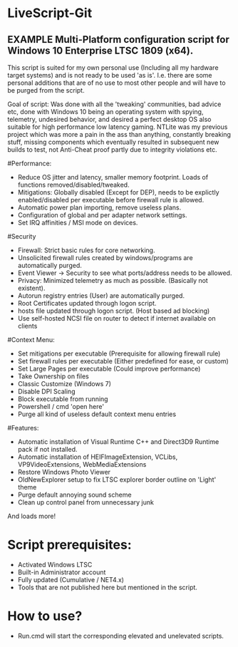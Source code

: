 
# LiveScript-Git

## EXAMPLE Multi-Platform configuration script for Windows 10 Enterprise LTSC 1809 (x64).

This script is suited for my own personal use (Including all my hardware target systems) and is not ready to be used 'as is'. 
I.e. there are some personal additions that are of no use to most other people and will have to be purged from the script.

Goal of script: Was done with all the 'tweaking' communities, bad advice etc, done with Windows 10 being an operating system with spying, telemetry, undesired behavior, and  desired a perfect desktop OS also suitable for high performance low latency gaming. NTLite was my previous project which was more a pain in the ass than anything, constantly breaking stuff, missing components which eventually resulted in subsequent new builds to test, not Anti-Cheat proof partly due to integrity violations etc.



#Performance:

- Reduce OS jitter and latency, smaller memory footprint. Loads of functions removed/disabled/tweaked.
- Mitigations: Globally disabled (Except for DEP), needs to be explictly enabled/disabled per executable before firewall rule is allowed.
- Automatic power plan importing, remove useless plans.
- Configuration of global and per adapter network settings.
- Set IRQ affinities / MSI mode on devices.
    
#Security

- Firewall: Strict basic rules for core networking.
- Unsolicited firewall rules created by windows/programs are automatically purged.
- Event Viewer -> Security to see what ports/address needs to be allowed.
- Privacy: Minimized telemetry as much as possible. (Basically not existent).
- Autorun registry entries (User) are automatically purged.
- Root Certificates updated through logon script.
- hosts file updated through logon script. (Host based ad blocking)
- Use self-hosted NCSI file on router to detect if internet available on clients
    
#Context Menu:
- Set mitigations per executable (Prerequisite for allowing firewall rule)
- Set firewall rules per executable (Either predefined for ease, or custom)
- Set Large Pages per executable (Could improve performance)
- Take Ownership on files
- Classic Customize (Windows 7)
- Disable DPI Scaling
- Block executable from running
- Powershell / cmd 'open here'
- Purge all kind of useless default context menu entries

#Features:
- Automatic installation of Visual Runtime C++ and Direct3D9 Runtime pack if not installed.
- Automatic installation of HEIFImageExtension, VCLibs, VP9VideoExtensions, WebMediaExtensions
- Restore Windows Photo Viewer
- OldNewExplorer setup to fix LTSC explorer border outline on 'Light' theme
- Purge default annoying sound scheme
- Clean up control panel from unnecessary junk
    
And loads more!

# Script prerequisites:
- Activated Windows LTSC
- Built-in Administrator account
- Fully updated (Cumulative / NET4.x)
- Tools that are not published here but mentioned in the script.

# How to use?
- Run.cmd will start the corresponding elevated and unelevated scripts.
